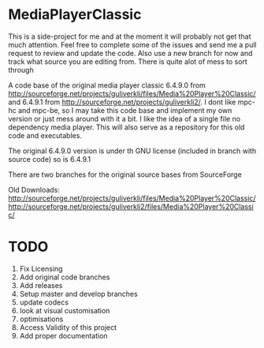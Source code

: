 MediaPlayerClassic
==================
This is a side-project for me and at the moment it will probably not get that much attention.
Feel free to complete some of the issues and send me a pull request to review and update the code.
  Also use a new branch for now and track what source you are editing from. There is quite alot of mess to sort through


A code base of the original media player classic 6.4.9.0 from 
  http://sourceforge.net/projects/guliverkli/files/Media%20Player%20Classic/ 
and 6.4.9.1 from 
  http://sourceforge.net/projects/guliverkli2/. 
I dont like mpc-hc and mpc-be, so I may take this code base and implement my own version or just mess around with it a bit. 
I like the idea of a single file no dependency media player. 
This will also serve as a repository for this old code and executables.

The original 6.4.9.0 version is under th GNU license (included in branch with source code)
so is 6.4.9.1

There are two branches for the original source bases from SourceForge

Old Downloads:  http://sourceforge.net/projects/guliverkli/files/Media%20Player%20Classic/
                http://sourceforge.net/projects/guliverkli2/files/Media%20Player%20Classic/

TODO
====

  1. Fix Licensing
  2. Add original code branches
  3. Add releases
  4. Setup master and develop branches
  5. update codecs
  6. look at visual customisation
  7. optimisations
  8. Access Validity of this project
  9. Add proper documentation
